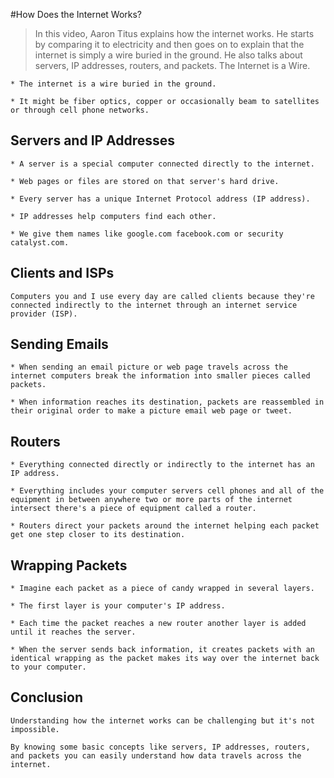 #How Does the Internet Works?

> In this video, Aaron Titus explains how the internet works. He starts by comparing it to electricity and then goes on to explain that the internet is simply a wire buried in the ground. He also talks about servers, IP addresses, routers, and packets. The Internet is a Wire.

    * The internet is a wire buried in the ground.

    * It might be fiber optics, copper or occasionally beam to satellites or through cell phone networks.

## Servers and IP Addresses

    * A server is a special computer connected directly to the internet.

    * Web pages or files are stored on that server's hard drive.

    * Every server has a unique Internet Protocol address (IP address).

    * IP addresses help computers find each other.

    * We give them names like google.com facebook.com or security catalyst.com.

## Clients and ISPs

    Computers you and I use every day are called clients because they're connected indirectly to the internet through an internet service provider (ISP).

## Sending Emails

    * When sending an email picture or web page travels across the internet computers break the information into smaller pieces called packets.

    * When information reaches its destination, packets are reassembled in their original order to make a picture email web page or tweet.

## Routers

    * Everything connected directly or indirectly to the internet has an IP address.

    * Everything includes your computer servers cell phones and all of the equipment in between anywhere two or more parts of the internet intersect there's a piece of equipment called a router.

    * Routers direct your packets around the internet helping each packet get one step closer to its destination.

## Wrapping Packets

    * Imagine each packet as a piece of candy wrapped in several layers.

    * The first layer is your computer's IP address.

    * Each time the packet reaches a new router another layer is added until it reaches the server.

    * When the server sends back information, it creates packets with an identical wrapping as the packet makes its way over the internet back to your computer.

## Conclusion

    Understanding how the internet works can be challenging but it's not impossible.

    By knowing some basic concepts like servers, IP addresses, routers, and packets you can easily understand how data travels across the internet.

